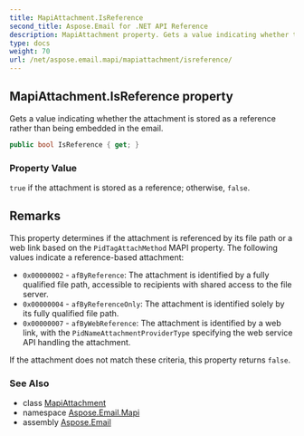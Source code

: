 ```yaml
---
title: MapiAttachment.IsReference
second_title: Aspose.Email for .NET API Reference
description: MapiAttachment property. Gets a value indicating whether the attachment is stored as a reference rather than being embedded in the email
type: docs
weight: 70
url: /net/aspose.email.mapi/mapiattachment/isreference/
---
```

## MapiAttachment.IsReference property

Gets a value indicating whether the attachment is stored as a reference rather than being embedded in the email.

```csharp
public bool IsReference { get; }
```

### Property Value

`true` if the attachment is stored as a reference; otherwise, `false`.

## Remarks

This property determines if the attachment is referenced by its file path or a web link based on the `PidTagAttachMethod` MAPI property. The following values indicate a reference-based attachment:

* `0x00000002` - `afByReference`: The attachment is identified by a fully qualified file path, accessible to recipients with shared access to the file server.
* `0x00000004` - `afByReferenceOnly`: The attachment is identified solely by its fully qualified file path.
* `0x00000007` - `afByWebReference`: The attachment is identified by a web link, with the `PidNameAttachmentProviderType` specifying the web service API handling the attachment.

If the attachment does not match these criteria, this property returns `false`.

### See Also

* class [MapiAttachment](../)
* namespace [Aspose.Email.Mapi](../../mapiattachment/)
* assembly [Aspose.Email](../../../)


